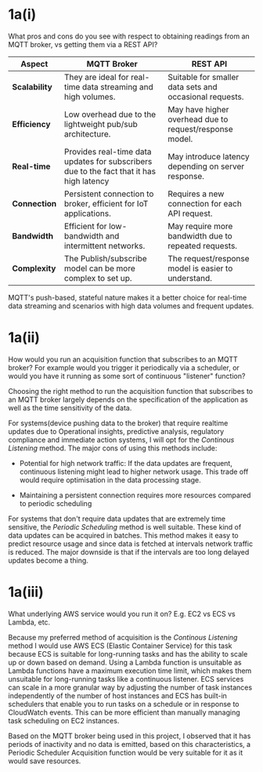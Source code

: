 # 1a(i)
What pros and cons do you see with respect to obtaining readings from an MQTT broker, vs getting them via a REST API?


| Aspect              | MQTT Broker                                            | REST API                                                |
|---------------------|--------------------------------------------------------|---------------------------------------------------------|
| **Scalability**     | They are ideal for real-time data streaming and high volumes.  | Suitable for smaller data sets and occasional requests. |
| **Efficiency**      | Low overhead due to the lightweight pub/sub architecture.   | May have higher overhead due to request/response model. |
| **Real-time**       | Provides real-time data updates for subscribers due to the fact that it has high latency     | May introduce latency depending on server response.    |
| **Connection**      | Persistent connection to broker, efficient for IoT applications.  | Requires a new connection for each API request.       |
| **Bandwidth**       | Efficient for low-bandwidth and intermittent networks.| May require more bandwidth due to repeated requests.  |
| **Complexity**      | The Publish/subscribe model can be more complex to set up.| The request/response model is easier to understand. |

MQTT's push-based, stateful nature makes it a better choice for real-time data streaming and scenarios with high data volumes and frequent updates.

# 1a(ii)
How would you run an acquisition function that subscribes to an MQTT broker? For example would you trigger it periodically via a scheduler, or would you have it running as some sort of continuous "listener" function?

Choosing the right method to run the acquisition function that subscribes to an MQTT broker largely depends on the specification of the application as well as the time sensitivity of the data. 

For systems(device pushing data to the broker) that require realtime updates due to Operational insights, predictive analysis, regulatory compliance and immediate action systems, I will opt for the *Continous Listening* method. The major cons of using this methods include:

- Potential for high network traffic: If the data updates are frequent, continuous listening might lead to higher network usage. This trade off would require optimisation in the data processing stage.

- Maintaining a persistent connection requires more resources compared to periodic scheduling


For systems that don't require data updates that are extremely time sensitive, the *Periodic Scheduling* method is well suitable. These kind of data updates can be acquired in batches. This method makes it easy to predict resource usage and since data is fetched at intervals network traffic is reduced. The major downside is that if the intervals are too long delayed updates become a thing.

# 1a(iii)
What underlying AWS service would you run it on? E.g. EC2 vs ECS vs Lambda, etc.

Because my preferred method of acquisition is the *Continous Listening* method I would use AWS ECS (Elastic Container Service) for this task because ECS is suitable for long-running tasks and has the ability to scale up or down based on demand. Using a Lambda function is unsuitable as Lambda functions have a maximum execution time limit, which makes them unsuitable for long-running tasks like a continuous listener. ECS services can scale in a more granular way by adjusting the number of task instances independently of the number of host instances and ECS has built-in schedulers that enable you to run tasks on a schedule or in response to CloudWatch events. This can be more efficient than manually managing task scheduling on EC2 instances.

Based on the MQTT broker being used in this project, I observed that it has periods of inactivity and no data is emitted, based on this characteristics, a Periodic Scheduler Acquisition function would be very suitable for it as it would save resources.